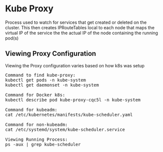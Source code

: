 # Kube Proxy
Process used to watch for services that get created or deleted on the cluster.  This then creates IPRouteTables local to each node that maps the virtual IP of the service the the actual IP of the node containing the running pod(s)

## Viewing Proxy Configuration
Viewing the Proxy configuration varies based on how k8s was setup
<pre>
Command to find kube-proxy:
kubectl get pods -n kube-system
kubectl get daemonset -n kube-system

Command for Docker k8s:
kubectl describe pod kube-proxy-cqc5l -n kube-system

Command for kubeadm:
cat /etc/kubernetes/manifests/kube-scheduler.yaml

Command for non-kubeadm:
cat /etc/systemd/system/kube-scheduler.service

Viewing Running Process:
ps -aux | grep kube-scheduler
</pre>